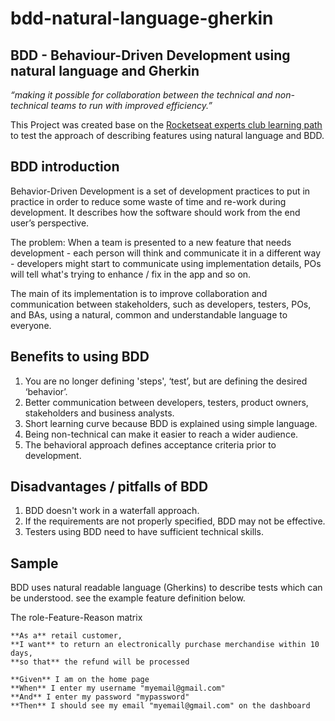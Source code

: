 # bdd-natural-language-gherkin

## BDD - Behaviour-Driven Development using natural language and Gherkin

_“making it possible for collaboration between the technical and non-technical teams to run with improved efficiency.”_

This Project was created base on the [Rocketseat experts club learning path](https://www.rocketseat.com.br/) to test the approach of describing features using natural language and BDD.

## BDD introduction

Behavior-Driven Development is a set of development practices to put in practice in order to reduce some waste of time and re-work during development.
It describes how the software should work from the end user’s perspective.

The problem: When a team is presented to a new feature that needs development - each person will think and communicate it in a different way - developers might start to communicate using implementation details, POs will tell what's trying to enhance / fix in the app and so on.

The main of its implementation is to improve collaboration and communication between stakeholders, such as developers, testers, POs, and BAs, using a natural, common and understandable language to everyone.

## Benefits to using BDD

1. You are no longer defining 'steps', ‘test’, but are defining the desired ‘behavior’.
2. Better communication between developers, testers, product owners, stakeholders and business analysts.
3. Short learning curve because BDD is explained using simple language.
4. Being non-technical can make it easier to reach a wider audience.
5. The behavioral approach defines acceptance criteria prior to development.

## Disadvantages / pitfalls of BDD

1. BDD doesn't work in a waterfall approach.
2. If the requirements are not properly specified, BDD may not be effective.
3. Testers using BDD need to have sufficient technical skills.

## Sample

BDD uses natural readable language (Gherkins) to describe tests which can be understood. see the example feature definition below.

The role-Feature-Reason matrix

```
**As a** retail customer,
**I want** to return an electronically purchase merchandise within 10 days,
**so that** the refund will be processed
```

```
**Given** I am on the home page
**When** I enter my username "myemail@gmail.com"
**And** I enter my password "mypassword"
**Then** I should see my email "myemail@gmail.com" on the dashboard
```
